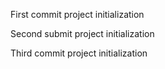 First commit project initialization

Second submit project initialization

Third commit project initialization